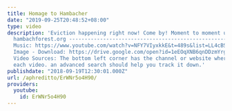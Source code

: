 ```yaml
---
title: Homage to Hambacher
date: "2019-09-25T20:48:52+08:00"
type: video
description: 'Eviction happening right now! Come by! Moment to moment updates at:
  hambachforest.org ----------------------------------------------------------------------------------
  Music: https://www.youtube.com/watch?v=NFY7VIyxkkE&t=489s&list=LL4cBSjn3x4BimpTEP-104kA&index=7
  Image - Download: https://drive.google.com/open?id=1eEOqXNB6qnDDzmYrgZidxNpB25ClNdwT
  Video Sources: The bottom left corner has the channel or website where I acquired
  each video. an advanced search should help you track it down.'
publishdate: "2018-09-19T12:30:01.000Z"
url: /aphreditto/ErWNr5o4H90/
providers:
  youtube:
    id: ErWNr5o4H90
---
```

